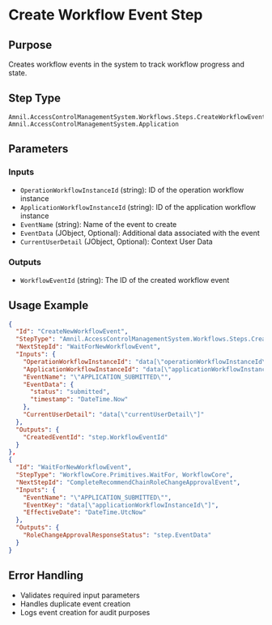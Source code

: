 # Create Workflow Event Step

## Purpose
Creates workflow events in the system to track workflow progress and state.

## Step Type
```
Amnil.AccessControlManagementSystem.Workflows.Steps.CreateWorkflowEventStep, Amnil.AccessControlManagementSystem.Application
```

## Parameters

### Inputs
- `OperationWorkflowInstanceId` (string): ID of the operation workflow instance
- `ApplicationWorkflowInstanceId` (string): ID of the application workflow instance
- `EventName` (string): Name of the event to create
- `EventData` (JObject, Optional): Additional data associated with the event
- `CurrentUserDetail` (JObject, Optional): Context User Data

### Outputs
- `WorkflowEventId` (string): The ID of the created workflow event

## Usage Example

```json
{
  "Id": "CreateNewWorkflowEvent",
  "StepType": "Amnil.AccessControlManagementSystem.Workflows.Steps.CreateWorkflowEventStep, Amnil.AccessControlManagementSystem.Application",
  "NextStepId": "WaitForNewWorkflowEvent",
  "Inputs": {
    "OperationWorkflowInstanceId": "data[\"operationWorkflowInstanceId\"]",
    "ApplicationWorkflowInstanceId": "data[\"applicationWorkflowInstanceId\"]",
    "EventName": "\"APPLICATION_SUBMITTED\"",
    "EventData": {
      "status": "submitted",
      "timestamp": "DateTime.Now"
    },
    "CurrentUserDetail": "data[\"currentUserDetail\"]"
  },
  "Outputs": {
    "CreatedEventId": "step.WorkflowEventId"
  }
},
{
  "Id": "WaitForNewWorkflowEvent",
  "StepType": "WorkflowCore.Primitives.WaitFor, WorkflowCore",
  "NextStepId": "CompleteRecommendChainRoleChangeApprovalEvent",
  "Inputs": {
    "EventName": "\"APPLICATION_SUBMITTED\"",
    "EventKey": "data[\"applicationWorkflowInstanceId\"]",
    "EffectiveDate": "DateTime.UtcNow"
  },
  "Outputs": {
    "RoleChangeApprovalResponseStatus": "step.EventData"
  }
}
```

## Error Handling
- Validates required input parameters
- Handles duplicate event creation
- Logs event creation for audit purposes
